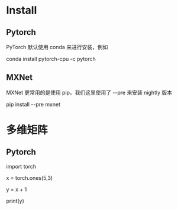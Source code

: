 # Install
## Pytorch
PyTorch 默认使用 conda 来进行安装，例如

conda install pytorch-cpu -c pytorch
## MXNet
MXNet 更常用的是使用 pip。我们这里使用了 --pre 来安装 nightly 版本

pip install --pre mxnet
# 多维矩阵
## Pytorch
import torch

x = torch.ones(5,3)

y = x + 1

print(y)














